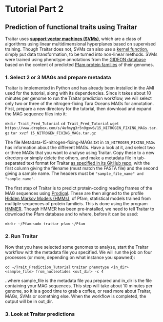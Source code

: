 # Tutorial Part 2

## Prediction of functional traits using Traitar

Traitar uses __[support vector machines (SVMs)](https://en.wikipedia.org/wiki/Support_vector_machine)__, which are a class of algorithms using linear multidimensional hyperplanes based on supervised training. Though Traitar does not, SVMs can also use a [kernel function](https://en.wikipedia.org/wiki/Kernel_method), simply put data transformation, to be turned into non-linear methods. SVMs were trained using phenotype annotations from the [GIDEON database](https://doi.org/10.1186/1476-072X-4-10) based on the content of predicted [Pfam protein families](https://pfam.xfam.org/) of their genomes.


### 1. Select 2 or 3 MAGs and prepare metadata

Traitar is implemented in Python and has already been installed in the AMI used for the tutorial, along with its dependencies. Since it takes about 10 minutes per genome to run the Traitar prediction workflow, we will select only two or three of the nitrogen-fixing Tara Oceans MAGs for annotation. First, prepare a new directory for the tutorial, then download and expand the MAG sequence files into it:

`mkdir Trait_Pred_Tutorial`
`cd Trait_Pred_Tutorial`
`wget https://www.dropbox.com/s/4ufmyg3r5n0gxw6/15_NITROGEN_FIXING_MAGs.tar.gz`
`tar xvzf 15_NITROGEN_FIXING_MAGs.tar.gz`

The file Metadata-15-nitrogen-fixing-MAGs.txt in ``15_NITROGEN_FIXING_MAGs`` has information about the different MAGs. Have a look at it, and select two or three MAGs that you want to analyse using Traitar. Copy these to a new directory or simply delete the others, and make a metadata file in tab-separated text format for Traitar [as specified in its GitHub repo](https://github.com/hzi-bifo/traitar), with the first column giving the filename (must match the FASTA file) and the second giving a sample name. The headers must be ``"sample_file_name" and "sample_name"``.

The first step of Traitar is to predict protein-coding reading frames of the MAG sequences using [Prodigal](https://github.com/hyattpd/Prodigal). These are then aligned to the profile [Hidden Markov Models (HMMs)](https://en.wikipedia.org/wiki/Hidden_Markov_model), of Pfam, statistical models trained from multiple sequences of protein familieis. This is done using the program [HMMER](hmmer.org). Though HMMER has been pre-installed, we need to tell Traitar to download the Pfam database and to where, before it can be used:

`mkdir ~/Pfam`
`sudo traitar pfam ~/Pfam`

### 2. Run Traitar

Now that you have selected some genomes to analyse, start the Traitar workflow with the metadata file you specified. We will run the job on four processes (or more, depending on what instance you spawned):

`cd ~/Trait_Prediction_Tutorial`
`traitar phenotype <in_dir> <sample_file> from_nucleotides <out_dir> -c 4`

..where sample_file is the metadata file you prepared and in_dir is the file containing your MAG sequences. This step will take about 10 minutes per genome, so it is a good time to grab a coffee, or read more about Traitar, MAGs, SVMs or something else. When the workflow is completed, the output will be in out_dir.


### 3. Look at Traitar predictions


